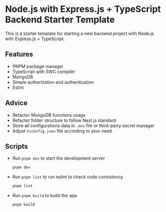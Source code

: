 # Node.js with Express.js + TypeScript Backend Starter Template

This is a starter template for starting a new backend project with Node.js with Express.js + TypeScript.

## Features

- PNPM package manager
- TypeScript with SWC compiler
- MongoDB
- Simple authorization and authentication
- Eslint

## Advice

- Refactor MongoDB functions usage
- Refactor folder structure to follow Nest.js standard
- Store all configurations data in `.env` file or third-party secret manager
- Adjust `tsconfig.json` file according to your need

## Scripts

- Run `pnpm dev` to start the development server
  ```bash
  pnpm dev
  ```
- Run `pnpm lint` to run eslint to check code consistency
  ```bash
  pnpm lint
  ```
- Run `pnpm build` to build the app
  ```bash
  pnpm build
  ```